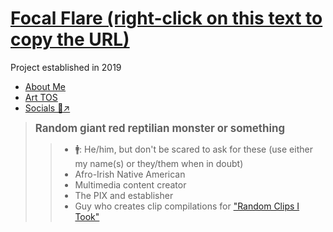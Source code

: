 # [Focal Flare (right-click on this text to copy the URL)](https://docsify-this.net/?basePath=https://raw.githubusercontent.com/FocalFlare/FF-About-Me-and-TOS/bdacc593015065667c7ca8618faff5a3ce630269/docs&homepage=home.md&sidebar=true&browser-tab-title=Focal%20Flare%20//%20Art%20TOS&edit-link-text=[Open-source]%20Edit%20Page&hide-credits=true&maxLevel=3&hypothesis=true&font-family=Helvetica%20Neue,Helvetica,Arial,sans-serif&font-size=1.25&link-color=ff003d&loadFavicon=favicon.png&coverpage=_coverpage.md&loadSidebar=_sidebar.md&loadFooter=_footer.md&logo=sidebaricon.png&searchbox=true&subMaxLevel=3&pagination=true&mergeNavbar=true&header-weight=700&zoom-images=true&dark-mode=true&link-color-dark-mode=fa124b&coverpage-color-dark-mode=a6a6a6#/)

Project established in 2019

* [About Me](docs/aboutMe.md)
* [Art TOS](docs/tos.md)
* [Socials 🔗↗](https://focalflare.carrd.co)

> <big><strong>Random giant red reptilian monster or something</strong></big>
>> - 🚹: He/him, but don't be scared to ask for these (use either my name(s) or they/them when in doubt)
>> - Afro-Irish Native American
>> - Multimedia content creator
>> - The PIX and establisher
>> - Guy who creates clip compilations for ["Random Clips I Took"](https://youtube.com/playlist?list=PLHTN9xwaE13jvWsPhwYjJERQV-AJec0_d&si=NV8xZ0sx0IwNcd6u)
